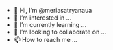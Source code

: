 - 👋 Hi, I’m @meriasatryanaua
- 👀 I’m interested in ...
- 🌱 I’m currently learning ...
- 💞️ I’m looking to collaborate on ...
- 📫 How to reach me ...

<!---
meriasatryanaua/meriasatryanaua is a ✨ special ✨ repository because its `README.md` (this file) appears on your GitHub profile.
You can click the Preview link to take a look at your changes.
--->
